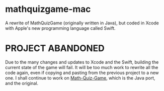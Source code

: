 mathquizgame-mac
================

A rewrite of MathQuizGame (originally written in Java), but coded in Xcode with Apple's new programming language called Swift.

PROJECT ABANDONED
=================
Due to the many changes and updates to Xcode and the Swift, building the current state of the game will fail. It will be too much work to rewrite all the code again, even if copying and pasting from the previous project to a new one. I shall continue to work on [Math-Quiz-Game](https://github.com/tenny1028/Math-Quiz-Game), which is the Java port, and the original.
